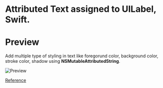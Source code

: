 # Attributed Text assigned to UILabel, Swift.

# Preview 
Add multiple type of styling in text like foregorund color, background color, stroke color, shadow using **NSMutableAttributedString**.




![Preview](https://github.com/shubham14896/attributed-text/blob/master/Attributed-text.png)

[Reference](https://developer.apple.com/documentation/foundation/nsattributedstring/key)

